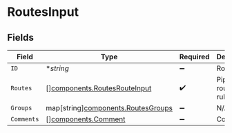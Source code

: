 # RoutesInput


## Fields

| Field                                                                         | Type                                                                          | Required                                                                      | Description                                                                   |
| ----------------------------------------------------------------------------- | ----------------------------------------------------------------------------- | ----------------------------------------------------------------------------- | ----------------------------------------------------------------------------- |
| `ID`                                                                          | **string*                                                                     | :heavy_minus_sign:                                                            | Routes ID                                                                     |
| `Routes`                                                                      | [][components.RoutesRouteInput](../../models/components/routesrouteinput.md)  | :heavy_check_mark:                                                            | Pipeline routing rules                                                        |
| `Groups`                                                                      | map[string][components.RoutesGroups](../../models/components/routesgroups.md) | :heavy_minus_sign:                                                            | N/A                                                                           |
| `Comments`                                                                    | [][components.Comment](../../models/components/comment.md)                    | :heavy_minus_sign:                                                            | Comments                                                                      |
